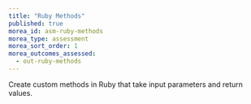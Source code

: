 ```yaml
---
title: "Ruby Methods"
published: true
morea_id: asm-ruby-methods
morea_type: assessment
morea_sort_order: 1
morea_outcomes_assessed:
  - out-ruby-methods
---
```


Create custom methods in Ruby that take input parameters and return values.


<link rel="stylesheet" href="https://cdn.oesmith.co.uk/morris-0.4.3.min.css">
<script src="//cdnjs.cloudflare.com/ajax/libs/raphael/2.1.0/raphael-min.js"></script>
<script src="https://cdn.oesmith.co.uk/morris-0.4.3.min.js"></script>

<div class="well">
  <div id="asm-github-basics" style="height: 250px;"></div>
</div>

<script>
Morris.Bar({
  element: 'asm-github-basics',
  hideHover: false,
  data: [
        { y: 'Very satisfactory (%)', num: 0 },
        { y: 'Satisfactory (%)', num: 0 },
        { y: 'Unsatisfactory (%)', num: 0 },
        { y: 'Absent (%)', num: 0 },
        ],
  xkey: 'y',
  ykeys: ['num'],
  resize: true,
  labels: ['Students']
});
</script>
